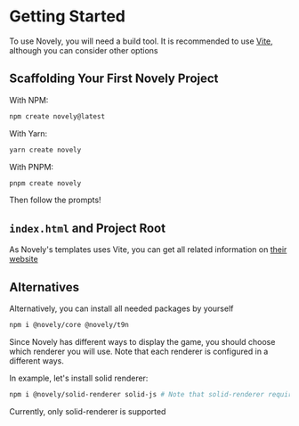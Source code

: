 # Getting Started

To use Novely, you will need a build tool. It is recommended to use [Vite](https://vitejs.dev/), although you can consider other options

## Scaffolding Your First Novely Project

With NPM:

```bash
npm create novely@latest
```

With Yarn:

```bash
yarn create novely
```

With PNPM:

```bash
pnpm create novely
```

Then follow the prompts!

## `index.html` and Project Root

As Novely's templates uses Vite, you can get all related information on [their website](https://vitejs.dev/guide/#index-html-and-project-root)

## Alternatives

Alternatively, you can install all needed packages by yourself

```bash
npm i @novely/core @novely/t9n
```

Since Novely has different ways to display the game, you should choose which renderer you will use. Note that each renderer is configured in a different ways.

In example, let's install solid renderer:

```bash
npm i @novely/solid-renderer solid-js # Note that solid-renderer requires solid-js
```

Currently, only solid-renderer is supported